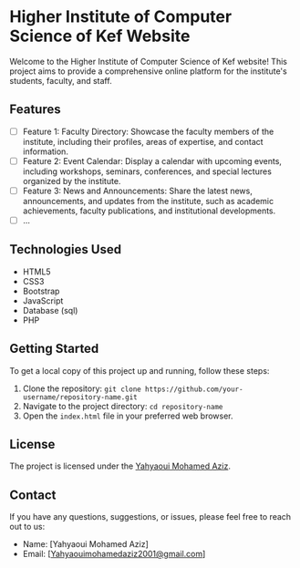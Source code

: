 # Higher Institute of Computer Science of Kef Website

Welcome to the Higher Institute of Computer Science of Kef website! This project aims to provide a comprehensive online platform for the institute's students, faculty, and staff.

## Features

- [ ] Feature 1: Faculty Directory: Showcase the faculty members of the institute, including their profiles, areas of expertise, and contact information.
- [ ] Feature 2: Event Calendar: Display a calendar with upcoming events, including workshops, seminars, conferences, and special lectures organized by the institute.
- [ ] Feature 3: News and Announcements: Share the latest news, announcements, and updates from the institute, such as academic achievements, faculty publications, and institutional developments.
- [ ] ...

## Technologies Used

- HTML5
- CSS3
- Bootstrap
- JavaScript
- Database (sql)
- PHP

## Getting Started

To get a local copy of this project up and running, follow these steps:

1. Clone the repository: `git clone https://github.com/your-username/repository-name.git`
2. Navigate to the project directory: `cd repository-name`
3. Open the `index.html` file in your preferred web browser.



## License


The project is licensed under the [Yahyaoui Mohamed Aziz](https://www.linkedin.com/in/med-aziz/).

## Contact

If you have any questions, suggestions, or issues, please feel free to reach out to us:

- Name: [Yahyaoui Mohamed Aziz]
- Email: [Yahyaouimohamedaziz2001@gmail.com]



